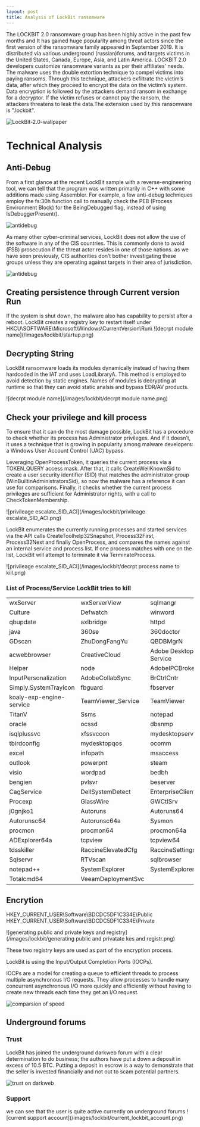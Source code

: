 ```yaml
---
layout: post
title: Analysis of LockBit ransomware
---
```


The LOCKBIT 2.0 ransomware group has been highly active in the past few months and
It has gained huge popularity among threat actors since the first version of the ransomware family appeared in September 2019. It is distributed via various underground (russian)forums, and targets victims in the United States, Canada, Europe, Asia, and Latin America.
LOCKBIT 2.0 developers customize ransomware variants as per their affiliates’ needs.
The malware uses the double extortion technique to compel victims into paying ransoms. Through this technique, attackers exfiltrate the victim’s data, after which they proceed to encrypt the data on the victim’s system. Data encryption is followed by the attackers demand ransom in exchange for a decryptor. If the victim refuses or cannot pay the ransom, the attackers threatens to leak the data.The extension used by this ransomware is ".lockbit".

![LockBit-2.0-wallpaper](/images/lockbit/LockBit-2.0-wallpaper-recruiting-insiders.jpg)

<h1>Technical Analysis</h1>

<h2>Anti-Debug</h2>
 From a first glance at the recent LockBit sample with a reverse-engineering tool, we can tell that the program was written primarily in C++ with some additions made using Assembler. For example, a few anti-debug techniques employ the fs:30h function call to manually check the PEB (Process Environment Block) for the BeingDebugged flag, instead of using IsDebuggerPresent().

 ![antidebug](/images/lockbit/antidebug.png)


 As many other cyber-criminal services, LockBit does not allow the use of the software in any of the CIS countries. This is commonly done to avoid (FSB) prosecution if the threat actor resides in one of those nations. as we have seen previously, CIS authorities don’t bother investigating these groups unless they are operating against targets in their area of jurisdiction.

 ![antidebug](/images/lockbit/cis_check.png)

 <h2>Creating persistence through Current version Run</h2>
If the system is shut down, the malware also has capability to persist after a reboot. LockBit creates a registry key to restart itself under HKCU\SOFTWARE\Microsoft\Windows\CurrentVersion\Run\
![decrpt module name](/images/lockbit/startup.png)

 <h2>Decrypting String</h2>
LockBit ransomware loads its modules dynamically instead of having them hardcoded in the IAT and uses LoadLibraryA. This method is employed to avoid detection by static engines.
Names of modules is decrypting at runtime so that they can avoid static analsis and bypass EDR/AV products.

![decrpt module name](/images/lockbit/decrpt module name.png)

<h2>Check your privilege and kill process</h2>

To ensure that it can do the most damage possible, LockBit has a procedure to check whether its process has Administrator privileges. And if it doesn’t, it uses a technique that is growing in popularity among malware developers: a Windows User Account Control (UAC) bypass.

Leveraging OpenProcessToken, it queries the current process via a TOKEN_QUERY access mask. After that, it calls CreateWellKnownSid to create a user security identifier (SID) that matches the administrator group (WinBuiltinAdministratorsSid), so now the malware has a reference it can use for comparisons. Finally, it checks whether the current process privileges are sufficient for Administrator rights, with a call to CheckTokenMembership.

![privileage escalate_SID_ACl](/images/lockbit/privileage escalate_SID_ACl.png)

LockBit enumerates the currently running processes and started services via the API calls CreateToolhelp32Snapshot, Process32First, Process32Next and finally OpenProcess, and compares the names against an internal service and process list. If one process matches with one on the list, LockBit will attempt to terminate it via TerminateProcess.

![privileage escalate_SID_ACl](/images/lockbit/decrpt process name to kill.png)

<h3>List of Process/Service LockBit tries to kill</h3>

<table><tbody>
<tr><td>wxServer</td><td>wxServerView</td><td>sqlmangr</td><td>RAgui</td><td>supervise</td></tr><tr><td>Culture</td><td>Defwatch</td><td>winword</td><td>QBW32</td><td>QBDBMgr</td></tr><tr><td>qbupdate</td><td>axlbridge</td><td>httpd</td><td>fdlauncher</td><td>MsDtSrvr</td></tr><tr><td>java</td><td>360se</td><td>360doctor</td><td>wdswfsafe</td><td>fdhost</td></tr><tr>
<td>GDscan</td><td>ZhuDongFangYu</td><td>QBDBMgrN</td><td>mysqld</td><td>AutodeskDesktopApp</td></tr><tr><td>acwebbrowser</td><td>CreativeCloud</td><td>Adobe Desktop Service</td><td>CoreSync</td><td>Adobe CEF</td></tr><tr>
<td>Helper</td><td>node</td><td>AdobeIPCBroker</td><td>sync-taskbar</td><td>sync-worker</td></tr><tr><td>InputPersonalization</td><td>AdobeCollabSync</td><td>
BrCtrlCntr</td><td>BrCcUxSys</td><td>SimplyConnectionManager</td></tr><tr>
<td>Simply.SystemTrayIcon</td><td>fbguard</td><td>fbserver</td><td>ONENOTEM</td><td>wsa_service</td></tr><tr>
<td>koaly-exp-engine-service</td><td>
TeamViewer_Service</td><td>TeamViewer</td><td>tv_w32</td><td>tv_x64</td></tr><tr>
<td>TitanV</td><td>Ssms</td><td>notepad</td><td>RdrCEF</td><td>sam</td></tr><tr>
<td>oracle</td><td>ocssd</td><td>dbsnmp</td><td>synctime</td><td>agntsvc</td></tr><tr><td>isqlplussvc</td><td>xfssvccon</td><td>mydesktopservice</td><td>ocautoupds</td><td>encsvc</td></tr><tr>
<td>tbirdconfig</td><td>mydesktopqos</td><td>ocomm</td><td>dbeng50</td><td>sqbcoreservice</td></tr><tr><td>excel</td><td>infopath</td><td>msaccess</td><td>mspub</td><td>
onenote</td></tr><tr>
<td>outlook</td><td>powerpnt</td><td>steam</td><td>thebat</td><td>thunderbird</td></tr><tr><td>visio</td><td>wordpad</td><td>bedbh</td><td>vxmon</td><td>benetns</td></tr><tr>
<td>bengien</td><td>pvlsvr</td><td>beserver</td><td>raw_agent_svc</td><td>vsnapvss</td></tr><tr>
<td>
CagService</td><td>DellSystemDetect</td><td>EnterpriseClient</td><td>ProcessHacker</td><td>Procexp64</td></tr><tr>
<td>Procexp</td><td>GlassWire</td><td>GWCtlSrv</td><td>WireShark</td><td>dumpcap</td></tr><tr><td>j0gnjko1</td><td>Autoruns</td><td>
Autoruns64</td><td>Autoruns64a</td><td>Autorunsc</td></tr><tr>
<td>Autorunsc64</td><td>Autorunsc64a</td><td>Sysmon</td><td>Sysmon64</td><td>procexp64a</td></tr><tr><td>procmon</td><td>procmon64</td><td>procmon64a</td><td>ADExplorer</td><td>
ADExplorer64</td></tr><tr>
<td>ADExplorer64a</td><td>tcpview</td><td>tcpview64</td><td>tcpview64a</td><td>avz</td></tr><tr><td>tdsskiller</td><td>RaccineElevatedCfg</td><td>RaccineSettings</td><td>Raccine_x86</td><td>Raccine</td></tr><tr>
<td>
Sqlservr</td><td>RTVscan</td><td>sqlbrowser</td><td>tomcat6</td><td>QBIDPService</td></tr><tr><td>notepad++</td><td>SystemExplorer</td><td>SystemExplorerService</td><td>SystemExplorerService64</td><td>Totalcmd</td>
</tr><tr><td>
Totalcmd64</td><td>VeeamDeploymentSvc</td></tr>
</tbody></table>

<h2>Encrytion </h2>
HKEY_CURRENT_USER\Software\BDCDC5DF1C334E\Public
HKEY_CURRENT_USER\Software\BDCDC5DF1C334E\Private

![generating public and private keys and registry](/images/lockbit/generating public and privatate kes and registr.png)

These two registry keys are used as part of the encryption process.

LockBit is using the Input/Output Completion Ports (IOCPs).

IOCPs are a model for creating a queue to efficient threads to process multiple asynchronous I/O requests. They allow processes to handle many concurrent asynchronous I/O more quickly and efficiently without having to create new threads each time they get an I/O request.

![comparsion of speed](/images/lockbit/lockbit-encryption-comparison-table.jpg)

<h2>Underground forums </h2>

<h3>Trust</h3>

 LockBit has joined the underground darkweb forum with a clear determination to do business; the authors have put a down a deposit in excess of 10.5 BTC. Putting a deposit in escrow is a way to demonstrate that the seller is invested financially and not out to scam potential partners. 

 ![trust on darkweb](/images/lockbit/LockBit-deposit.png)

<h3>Support</h3>
we can see that the user is quite active currently on underground forums
![current support account](/images/lockbit/current_lockbit_account.png)